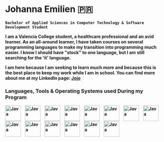 <!DOCTYPE html>
<html>
<head>
</head>
<body>

<h1>Johanna Emilien 🇵🇷 </h1>
<strong><code>Bachelor of Applied Sciences in Computer Technology & Software Development Student</code><strong/>
<p></p>
  <p>I am a Valencia College student, a healthcare professional and an avid learner. As an all-around learner, I have taken courses on several programming languages to make my transition into programming much easier. I know I should have "stock" to one language, but I am still searching for the 'it' language. </p>
<p>I am here because I am seeking to learn much more and because this is the best place to keep my work while I am in school. You can find more about me at my LinkedIn page: <a href="https://www.linkedin.com/in/johanna-scharbaai-emilien-252366136/">Jojo</a></p> 
  
  <h3>Languages, Tools & Operating Systems used During my Program</h3>
    <img align="left" alt="Java" width="50px" style="padding-right:10px" src="https://cdn.jsdelivr.net/gh/devicons/devicon/icons/c/c-original.svg" />
    <img align="left" alt="Java" width="50px" style="padding-right:10px" src="https://cdn.jsdelivr.net/gh/devicons/devicon/icons/cplusplus/cplusplus-original.svg" />
    <img align="left" alt="Java" width="50px" style="padding-right:10px" src="https://cdn.jsdelivr.net/gh/devicons/devicon/icons/csharp/csharp-original.svg" />
    <img align="left" alt="Java" width="50px" style="padding-right:10px" src="https://cdn.jsdelivr.net/gh/devicons/devicon/icons/css3/css3-original.svg" />
  <img align="left" alt="Java" width="50px" style="padding-right:10px" src="https://cdn.jsdelivr.net/gh/devicons/devicon/icons/html5/html5-original.svg" />
    <img align="left" alt="Java" width="50px" style="padding-right:10px" src="https://cdn.jsdelivr.net/gh/devicons/devicon/icons/git/git-original.svg" />
   <img align="left" alt="Java" width="50px" style="padding-right:10px" src="https://cdn.jsdelivr.net/gh/devicons/devicon/icons/github/github-original.svg" />
    <img align="left" alt="Java" width="50px" style="padding-right:10px" src="https://cdn.jsdelivr.net/gh/devicons/devicon/icons/java/java-original-wordmark.svg" />
    <img align="left" alt="Java" width="50px" style="padding-right:10px" src="https://cdn.jsdelivr.net/gh/devicons/devicon/icons/javascript/javascript-original.svg" />
    <img align="left" alt="Java" width="50px" style="padding-right:10px" src="https://cdn.jsdelivr.net/gh/devicons/devicon/icons/mysql/mysql-original-wordmark.svg" />
    <img align="left" alt="Java" width="50px" style="padding-right:10px" src="https://cdn.jsdelivr.net/gh/devicons/devicon/icons/php/php-plain.svg" />
    <img align="left" alt="Java" width="50px" style="padding-right:10px" src="https://cdn.jsdelivr.net/gh/devicons/devicon/icons/windows8/windows8-original.svg" />
    <img align="left" alt="Java" width="50px" style="padding-right:10px" src="https://cdn.jsdelivr.net/gh/devicons/devicon/icons/linux/linux-original.svg" />
    <img align="left" alt="Java" width="50px" style="padding-right:10px" src="https://cdn.jsdelivr.net/gh/devicons/devicon/icons/apple/apple-original.svg" />

</body>

</html> 
